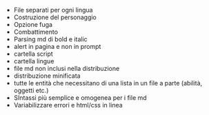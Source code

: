 * File separati per ogni lingua
* Costruzione del personaggio
* Opzione fuga
* Combattimento
* Parsing md di bold e italic
* alert in pagina e non in prompt
* cartella script
* cartella lingue
* file md non inclusi nella distribuzione
* distribuzione minificata
* tutte le entità che necessitano di una lista in un file a parte (abilità, oggetti etc.)
* SIntassi più semplice e omogenea per i file md
* Variabilizzare errori e html/css in linea